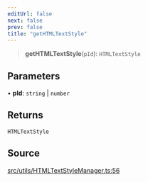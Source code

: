 ```yaml
---
editUrl: false
next: false
prev: false
title: "getHTMLTextStyle"
---
```


> **getHTMLTextStyle**(`pId`): `HTMLTextStyle`

## Parameters

• **pId**: `string` \| `number`

## Returns

`HTMLTextStyle`

## Source

[src/utils/HTMLTextStyleManager.ts:56](https://github.com/relishinc/dill-pixel/blob/543438455c9a47928084300159416186c2aa1095/src/utils/HTMLTextStyleManager.ts#L56)
